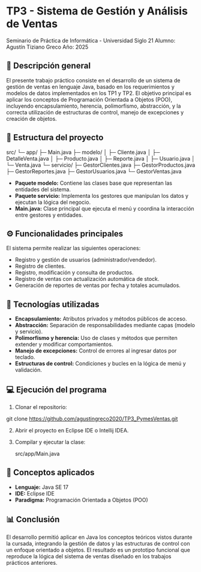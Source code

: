 # TP3 - Sistema de Gestión y Análisis de Ventas

Seminario de Práctica de Informática - Universidad Siglo 21
Alumno: Agustín Tiziano Greco
Año: 2025

## 📘 Descripción general

El presente trabajo práctico consiste en el desarrollo de un sistema de gestión de ventas en lenguaje Java, basado en los requerimientos y modelos de datos implementados en los TP1 y TP2.
El objetivo principal es aplicar los conceptos de Programación Orientada a Objetos (POO), incluyendo encapsulamiento, herencia, polimorfismo, abstracción, y la correcta utilización de estructuras de control, manejo de excepciones y creación de objetos.

## 🧩 Estructura del proyecto

src/
 └─ app/
     ├─ Main.java
     ├─ modelo/
     │   ├─ Cliente.java
     │   ├─ DetalleVenta.java
     │   ├─ Producto.java
     │   ├─ Reporte.java
     │   ├─ Usuario.java
     │   └─ Venta.java
     └─ servicio/
         ├─ GestorClientes.java
         ├─ GestorProductos.java
         ├─ GestorReportes.java
         ├─ GestorUsuarios.java
         └─ GestorVentas.java

- **Paquete modelo:** Contiene las clases base que representan las entidades del sistema.
- **Paquete servicio:** Implementa los gestores que manipulan los datos y ejecutan la lógica del negocio.
- **Main.java:** Clase principal que ejecuta el menú y coordina la interacción entre gestores y entidades.

## ⚙️ Funcionalidades principales
El sistema permite realizar las siguientes operaciones:
- Registro y gestión de usuarios (administrador/vendedor).
- Registro de clientes.
- Registro, modificación y consulta de productos.
- Registro de ventas con actualización automática de stock.
- Generación de reportes de ventas por fecha y totales acumulados.

## 🧩 Tecnologías utilizadas
- **Encapsulamiento:** Atributos privados y métodos públicos de acceso.
- **Abstracción:** Separación de responsabilidades mediante capas (modelo y servicio).
- **Polimorfismo y herencia:** Uso de clases y métodos que permiten extender y modificar comportamientos.
- **Manejo de excepciones:** Control de errores al ingresar datos por teclado.
- **Estructuras de control:** Condiciones y bucles en la lógica de menú y validación.

## 💻 Ejecución del programa
1. Clonar el repositorio:
   
git clone https://github.com/agustingreco2020/TP3_PymesVentas.git

2. Abrir el proyecto en Eclipse IDE o Intellij IDEA.

3. Compilar y ejecutar la clase:

   src/app/Main.java

## 🧠 Conceptos aplicados
- **Lenguaje:** Java SE 17  
- **IDE:** Eclipse IDE  
- **Paradigma:** Programación Orientada a Objetos (POO)

## 📊 Conclusión
El desarrollo permitió aplicar en Java los conceptos teóricos vistos durante la cursada, integrando la gestión de datos y las estructuras de control con un enfoque orientado a objetos. El resultado es un prototipo funcional que reproduce la lógica del sistema de ventas diseñado en los trabajos prácticos anteriores.
